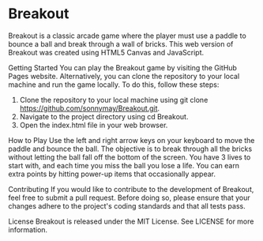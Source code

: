 # Breakout

Breakout is a classic arcade game where the player must use a paddle to bounce a ball and break through a wall of bricks. This web version of Breakout was created using HTML5 Canvas and JavaScript.

Getting Started
You can play the Breakout game by visiting the GitHub Pages website. Alternatively, you can clone the repository to your local machine and run the game locally. To do this, follow these steps:

1. Clone the repository to your local machine using git clone https://github.com/sonnymay/Breakout.git.
2. Navigate to the project directory using cd Breakout.
3. Open the index.html file in your web browser.

How to Play
Use the left and right arrow keys on your keyboard to move the paddle and bounce the ball. The objective is to break through all the bricks without letting the ball fall off the bottom of the screen. You have 3 lives to start with, and each time you miss the ball you lose a life. You can earn extra points by hitting power-up items that occasionally appear.

Contributing
If you would like to contribute to the development of Breakout, feel free to submit a pull request. Before doing so, please ensure that your changes adhere to the project's coding standards and that all tests pass.

License
Breakout is released under the MIT License. See LICENSE for more information.
